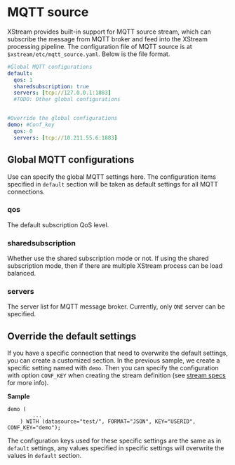 # MQTT source 

XStream provides built-in support for MQTT source stream, which can subscribe the message from MQTT broker and feed into the XStream processing pipeline.  The configuration file of MQTT source is at ``$xstream/etc/mqtt_source.yaml``. Below is the file format.

```yaml
#Global MQTT configurations
default:
  qos: 1
  sharedsubscription: true
  servers: [tcp://127.0.0.1:1883]
  #TODO: Other global configurations


#Override the global configurations
demo: #Conf_key
  qos: 0
  servers: [tcp://10.211.55.6:1883]
```

## Global MQTT configurations

Use can specify the global MQTT settings here. The configuration items specified in ``default`` section will be taken as default settings for all MQTT connections. 

### qos

The default subscription QoS level.

### sharedsubscription

Whether use the shared subscription mode or not. If using the shared subscription mode, then if there are multiple XStream process can be load balanced.

### servers

The server list for MQTT message broker. Currently, only ``ONE`` server can be specified.

## Override the default settings

If you have a specific connection that need to overwrite the default settings, you can create a customized section. In the previous sample, we create a specific setting named with ``demo``.  Then you can specify the configuration with option ``CONF_KEY`` when creating the stream definition (see [stream specs](../../sqls/streams.md) for more info).

**Sample**

```
demo (
		...
	) WITH (datasource="test/", FORMAT="JSON", KEY="USERID", CONF_KEY="demo");
```

The configuration keys used for these specific settings are the same as in ``default`` settings, any values specified in specific settings will overwrite the values in ``default`` section.

